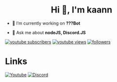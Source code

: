   
  <h1 align="center">Hi 👋, I'm kaann</h1>
  
  
  - 🔭 I’m currently working on **???Bot**

  - 💬 Ask me about **nodeJS, Discord.JS**
  
  
  <a href="https://www.youtube.com/channel/UCdwVT8KjsAW3EaypRsP4fYw?sub_confirmation=1">
    <img alt="youtube subscribers" title="Subscribe My YouTube Channel" src="https://img.shields.io/youtube/channel/subscribers/UCdwVT8KjsAW3EaypRsP4fYw?color=%23E05D44&label=ABONEOL&logo=youtube&style=for-the-badge&labelColor=CE4630"/></a> 
    <a href="https://www.youtube.com/channel/UCdwVT8KjsAW3EaypRsP4fYw">
   <img alt="youtube views" title="My YouTube Views" src="https://img.shields.io/youtube/channel/views/UCdwVT8KjsAW3EaypRsP4fYw?color=%23E1AD0E&logo=youtube&style=for-the-badge&labelColor=C79600"/></a> 
  <a href="https://github.com/Chrome85">
    <img alt="followers" title="Follow My Github Profile" src="https://img.shields.io/github/followers/codekaann?color=236ad3&labelColor=1155ba&style=for-the-badge&logo=github&label=TakipEt"/></a>
</p>

# Links

[![Youtube](https://img.shields.io/badge/-YouTube-red?style=for-the-badge&logo=youtube&logoColor=white)](https://www.youtube.com/channel/UCdwVT8KjsAW3EaypRsP4fYw)
[![Discord](https://img.shields.io/badge/Discord-7289DA?style=for-the-badge&logo=discord&logoColor=white)](https://discord.gg/XBJJTEjDzj)


